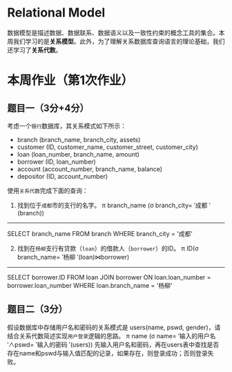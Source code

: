# Relational Model
数据模型是描述数据、数据联系、数据语义以及一致性约束的概念工具的集合。本周我们学习的是**关系模型**。此外，为了理解关系数据库查询语言的理论基础，我们还学习了**关系代数**。

# 本周作业（第1次作业）
## 题目一（3分+4分）
考虑一个`银行`数据库，其关系模式如下所示：

- branch (branch_name, branch_city, assets)
- customer (ID, customer_name, customer_street, customer_city)
- loan (loan_number, branch_name, amount)
- borrower (ID, loan_number)
- account (account_number, branch_name, balance)
- depositor (ID, account_number)

使用`关系代数`完成下面的查询：

1. 找到位于`成都`市的支行的名字。
π branch_name (σ branch_city= ′成都 ′ (branch))
------------------
SELECT branch_name
FROM branch
WHERE branch_city = '成都'
   
2. 找到在`杨柳`支行有贷款（`loan`）的借款人（`borrower`）的ID。
π ID(σ branch_name= ′杨柳 ′(loan)⋈borrower)
--------------------
SELECT borrower.ID
FROM loan
JOIN borrower ON loan.loan_number = borrower.loan_number
WHERE loan.branch_name = '杨柳'

## 题目二（3分）
假设数据库中存储用户名和密码的关系模式是 users(name, pswd, gender)，请结合关系代数简述实现`用户登录`逻辑的思路。
π name (σ name= ′输入的用户名 ′∧pswd= ′输入的密码 ′(users))
先输入用户名和密码，再在users表中查找是否存在name和pswd与输入值匹配的记录，如果存在，则登录成功；否则登录失败。
